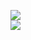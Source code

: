 [![](https://img.shields.io/badge/Made%20With-Github%20Spray-lightgrey.svg?style=for-the-badge&logo=github)](https://github.com/Annihil/github-spray#28169)  
[![](https://i.imgur.com/2DrTn0Z.gif)](https://github.com/Annihil/github-spray)